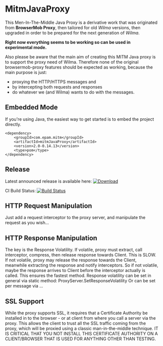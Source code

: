 MitmJavaProxy
============================
This Men-In-The-Middle Java Proxy is a derivative work that was originated from **BrowserMob Proxy**, then tailored for old *Wilma* versions, 
then upgraded in order to be prepared for the next generation of *Wilma*. 

**Right now everything seems to be working so can be used in experimental mode.**

Also please be aware that the main aim of creating this MITM Java proxy is to support the proxy need of Wilma.
Therefore none of the original browsermob-proxy features should be expected as working, 
because the main purpose is just:
- proxying the HTTP/HTTPS messages and 
- by intercepting both requests and responses
- do whatever we (and Wilma) wants to do with the messages.

Embedded Mode
-------------
If you're using Java, the easiest way to get started is to embed the project directly.
    
    <dependency>
        <groupId>com.epam.mitm</groupId>
        <artifactId>mitmJavaProxy</artifactId>
        <version>2.0-0.14.13</version>
        <type>pom</type>
    </dependency>

Release
------------
Latest announced release is available here:
[ ![Download](https://api.bintray.com/packages/epam/wilma/mitmJavaProxy/images/download.svg?version=2.0-0.14.13) ](https://bintray.com/epam/wilma/mitmJavaProxy/2.0-0.14.13/link)

CI Build Status: [![Build Status](https://travis-ci.com/tkohegyi/mitmJavaProxy.svg?branch=master)](https://travis-ci.com/tkohegyi/mitmJavaProxy)

HTTP Request Manipulation
-------------------
Just add a request interceptor to the proxy server, and manipulate the request as you wish...

HTTP Response Manipulation
-------------------
The key is the Response Volatility. 
If volatile, proxy must extract, call interceptor, compress, then release response towards Client. This is SLOW.
If not volatile, proxy may release the response towards the Client, meanwhile extracting the response and notify interceptors.
So if not volatile, maybe the response arrives to Client before the interceptor actually is called. This ensures the fastest method.
Response volatility can be set in general via static method: ProxyServer.SetResponseVolatility
Or can be set per message via ...

SSL Support
-----------
While the proxy supports SSL, it requires that a Certificate Authority be installed in to the browser - or at client from where you call a server via the proxy.
This allows the client to trust all the SSL traffic coming from the proxy, which will be proxied using a classic man-in-the-middle technique. 
IT IS CRITICAL THAT YOU NOT INSTALL THIS CERTIFICATE AUTHORITY ON A CLIENT/BROWSER THAT IS USED FOR ANYTHING OTHER THAN TESTING.
